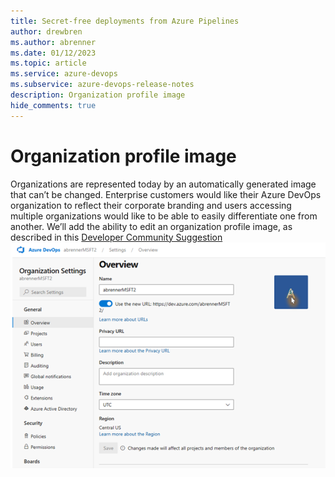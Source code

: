 ```yaml
---
title: Secret-free deployments from Azure Pipelines
author: drewbren
ms.author: abrenner
ms.date: 01/12/2023
ms.topic: article
ms.service: azure-devops
ms.subservice: azure-devops-release-notes
description: Organization profile image
hide_comments: true
---
```


# Organization profile image

Organizations are represented today by an automatically generated image that can’t be changed. Enterprise customers would like their Azure DevOps organization to reflect their corporate branding and users accessing multiple organizations would like to be able to easily differentiate one from another. We’ll add the ability to edit an organization profile image, as described in this [Developer Community Suggestion](https://developercommunity.visualstudio.com/t/Can-Not-update-Organization-Settings-Ove/1329561)
![OrgProfile.png](media/OrgProfile.png)
